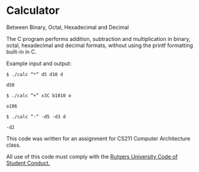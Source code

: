 # Calculator
Between Binary, Octal, Hexadecimal and Decimal

The C program performs addition, subtraction and multiplication in binary, octal, hexadecimal and decimal formats, without using the printf formatting built-in in C.

Example input and output:

`$ ./calc “*” d5 d10 d`

`d50`


`$ ./calc “+” x3C b1010 o`

`o106`


`$ ./calc “-“ -d5 -d3 d`

`-d2`

This code was written for an assignment for CS211 Computer Architecture class.

All use of this code must comply with the [Rutgers University Code of Student Conduct.](http://eden.rutgers.edu/%7Epmj34/media/AcademicIntegrity.pdf)
